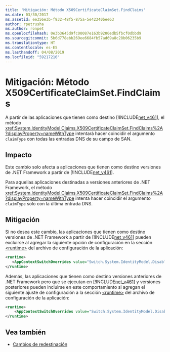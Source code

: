 ```yaml
---
title: 'Mitigación: Método X509CertificateClaimSet.FindClaims'
ms.date: 03/30/2017
ms.assetid: ee356e3b-f932-48f5-875a-5e42340bee63
author: rpetrusha
ms.author: ronpet
ms.openlocfilehash: 0e3b3645d9fc00087e163b9200edb5fbcf0dbbd9
ms.sourcegitcommit: 5b6d778ebb269ee6684fb57ad69a8c28b06235b9
ms.translationtype: HT
ms.contentlocale: es-ES
ms.lasthandoff: 04/08/2019
ms.locfileid: "59217216"
---
```

# <a name="mitigation-x509certificateclaimsetfindclaims-method"></a>Mitigación: Método X509CertificateClaimSet.FindClaims
A partir de las aplicaciones que tienen como destino [!INCLUDE[net_v461](../../../includes/net-v461-md.md)], el método <xref:System.IdentityModel.Claims.X509CertificateClaimSet.FindClaims%2A?displayProperty=nameWithType> intentará hacer coincidir el argumento `claimType` con todas las entradas DNS de su campo de SAN.  
  
## <a name="impact"></a>Impacto  
 Este cambio solo afecta a aplicaciones que tienen como destino versiones de .NET Framework a partir de [!INCLUDE[net_v461](../../../includes/net-v461-md.md)].  
  
 Para aquellas aplicaciones destinadas a versiones anteriores de .NET Framework, el método <xref:System.IdentityModel.Claims.X509CertificateClaimSet.FindClaims%2A?displayProperty=nameWithType> intenta hacer coincidir el argumento `claimType` solo con la última entrada DNS.  
  
## <a name="mitigation"></a>Mitigación  
 Si no desea este cambio, las aplicaciones que tienen como destino versiones de .NET Framework a partir de [!INCLUDE[net_v461](../../../includes/net-v461-md.md)] pueden excluirse al agregar la siguiente opción de configuración en la sección [\<runtime>](../../../docs/framework/configure-apps/file-schema/runtime/runtime-element.md) del archivo de configuración de la aplicación:  
  
```xml  
<runtime>  
   <AppContextSwitchOverrides value="Switch.System.IdentityModel.DisableMultipleDNSEntriesInSANCertificate=true" />   
</runtime>  
```  
  
 Además, las aplicaciones que tienen como destino versiones anteriores de .NET Framework pero que se ejecutan en [!INCLUDE[net_v461](../../../includes/net-v461-md.md)] y versiones posteriores pueden incluirse en este comportamiento si agregan el siguiente ajuste de configuración a la sección [\<runtime>](../../../docs/framework/configure-apps/file-schema/runtime/runtime-element.md) del archivo de configuración de la aplicación:  
  
```xml  
<runtime>  
    <AppContextSwitchOverrides value="Switch.System.IdentityModel.DisableMultipleDNSEntriesInSANCertificate=false" />   
</runtime>  
```  
  
## <a name="see-also"></a>Vea también

- [Cambios de redestinación](../../../docs/framework/migration-guide/retargeting-changes-in-the-net-framework-4-6-1.md)
